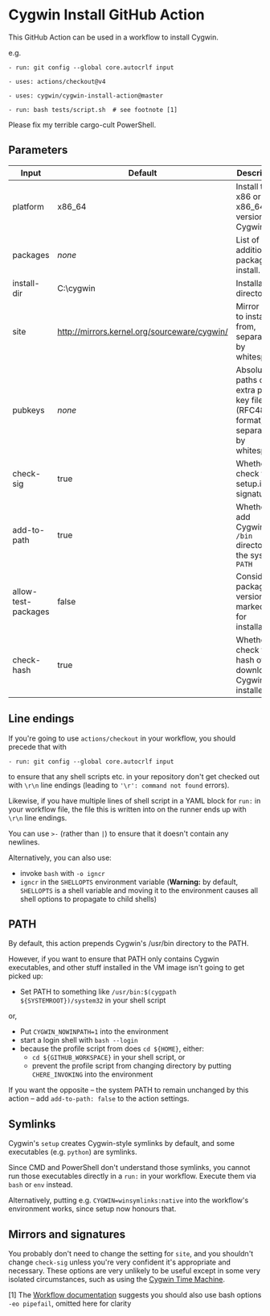 Cygwin Install GitHub Action
============================

This GitHub Action can be used in a workflow to install Cygwin.

e.g.

    - run: git config --global core.autocrlf input

    - uses: actions/checkout@v4

    - uses: cygwin/cygwin-install-action@master

    - run: bash tests/script.sh  # see footnote [1]

Please fix my terrible cargo-cult PowerShell.

Parameters
----------

| Input               | Default                                      | Description
| ------------------- | -------------------------------------------- | -----------
| platform            | x86_64                                       | Install the x86 or x86\_64 version of Cygwin.
| packages            | *none*                                       | List of additional packages to install.
| install-dir         | C:\cygwin                                    | Installation directory
| site                | http://mirrors.kernel.org/sourceware/cygwin/ | Mirror sites to install from, separated by whitespace
| pubkeys             | *none*                                       | Absolute paths of extra public key files (RFC4880 format), separated by whitespace
| check-sig           | true                                         | Whether to check the setup.ini signature
| add-to-path         | true                                         | Whether to add Cygwin's `/bin` directory to the system `PATH`
| allow-test-packages | false                                        | Consider package versions marked test for installation
| check-hash          | true                                         | Whether to check the hash of the downloaded Cygwin installer.

Line endings
------------

If you're going to use `actions/checkout` in your workflow, you should
precede that with

    - run: git config --global core.autocrlf input

to ensure that any shell scripts etc. in your repository don't get checked out
with `\r\n` line endings (leading to `'\r': command not found` errors).

Likewise, if you have multiple lines of shell script in a YAML block for `run:`
in your workflow file, the file this is written into on the runner ends up with
`\r\n` line endings.

You can use `>-` (rather than `|`) to ensure that it doesn't contain any
newlines.

Alternatively, you can also use:

- invoke `bash` with `-o igncr`
- `igncr` in the `SHELLOPTS` environment variable (**Warning:** by default, `SHELLOPTS` is a shell variable and moving it to the environment causes all shell options to propagate to child shells)

PATH
----

By default, this action prepends Cygwin's /usr/bin directory to the PATH.

However, if you want to ensure that PATH only contains Cygwin executables,
and other stuff installed in the VM image isn't going to get picked up:

- Set PATH to something like `/usr/bin:$(cygpath ${SYSTEMROOT})/system32` in
  your shell script

or,

- Put `CYGWIN_NOWINPATH=1` into the environment
- start a login shell with `bash --login`
- because the profile script from does `cd ${HOME}`, either:
  * `cd ${GITHUB_WORKSPACE}` in your shell script, or
  * prevent the profile script from changing directory by putting
    `CHERE_INVOKING` into the environment

If you want the opposite – the system PATH to remain unchanged by this action – add `add-to-path: false` to the action settings.

Symlinks
--------

Cygwin's `setup` creates Cygwin-style symlinks by default, and some
executables (e.g. `python`) are symlinks.

Since CMD and PowerShell don't understand those symlinks, you cannot run
those executables directly in a `run:` in your workflow. Execute them via
`bash` or `env` instead.

Alternatively, putting e.g. `CYGWIN=winsymlinks:native` into the workflow's
environment works, since setup now honours that.

Mirrors and signatures
----------------------

You probably don't need to change the setting for `site`, and you shouldn't
change `check-sig` unless you're very confident it's appropriate and necessary.
These options are very unlikely to be useful except in some very isolated
circumstances, such as using the [Cygwin Time
Machine](http://www.crouchingtigerhiddenfruitbat.org/Cygwin/timemachine.html).

[1] The
[Workflow documentation](https://docs.github.com/en/actions/reference/workflow-syntax-for-github-actions#exit-codes-and-error-action-preference)
suggests you should also use bash options `-eo pipefail`, omitted here for clarity
